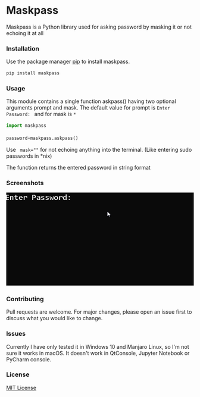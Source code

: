 # Maskpass

Maskpass is a Python library used for asking password by masking it or not echoing it at all

### Installation

Use the package manager [pip](https://pip.pypa.io/en/stable/) to install maskpass.

```bash
pip install maskpass
```

### Usage
This module contains a single function askpass() having two optional arguments prompt and mask. The default value for prompt is `Enter Password: ` and for mask is `*`

```python
import maskpass

password=maskpass.askpass()

```


Use ` mask=""` for not echoing anything into the terminal. (Like entering sudo passwords in *nix)

The function returns the entered password in string format
### Screenshots
![Example GIF](images/example.gif)
### Contributing
Pull requests are welcome. For major changes, please open an issue first to discuss what you would like to change.

### Issues
Currently I have only tested it in Windows 10 and Manjaro Linux, so I'm not sure it works in macOS. It doesn't work in QtConsole, Jupyter Notebook or PyCharm console.

### License
[MIT License](https://choosealicense.com/licenses/mit/)